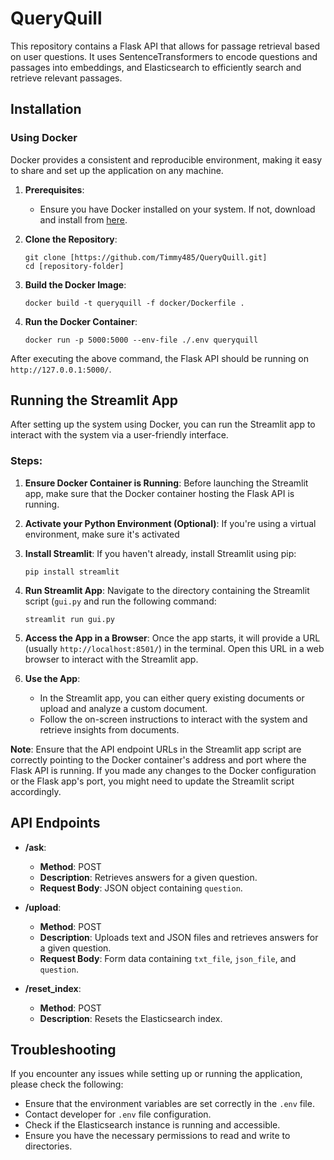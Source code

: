 # QueryQuill

This repository contains a Flask API that allows for passage retrieval based on user questions. It uses SentenceTransformers to encode questions and passages into embeddings, and Elasticsearch to efficiently search and retrieve relevant passages.

## Installation

### Using Docker

Docker provides a consistent and reproducible environment, making it easy to share and set up the application on any machine.

1. **Prerequisites**:
    - Ensure you have Docker installed on your system. If not, download and install from [here](https://www.docker.com/get-started).

2. **Clone the Repository**:
    ```
    git clone [https://github.com/Timmy485/QueryQuill.git]
    cd [repository-folder]
    ```

3. **Build the Docker Image**:
    ```
    docker build -t queryquill -f docker/Dockerfile .
    ```

4. **Run the Docker Container**:
    ```
    docker run -p 5000:5000 --env-file ./.env queryquill
    ```

After executing the above command, the Flask API should be running on `http://127.0.0.1:5000/`.

## Running the Streamlit App

After setting up the system using Docker, you can run the Streamlit app to interact with the system via a user-friendly interface.
### Steps:

1. **Ensure Docker Container is Running**: Before launching the Streamlit app, make sure that the Docker container hosting the Flask API is running.

2. **Activate your Python Environment (Optional)**:
If you're using a virtual environment, make sure it's activated

3. **Install Streamlit**:
If you haven't already, install Streamlit using pip:
    ```
    pip install streamlit
    ```
4. **Run Streamlit App**:
Navigate to the directory containing the Streamlit script (`gui.py` and run the following command:
    ```
    streamlit run gui.py
    ```
5. **Access the App in a Browser**:
Once the app starts, it will provide a URL (usually `http://localhost:8501/`) in the terminal. Open this URL in a web browser to interact with the Streamlit app.

6. **Use the App**:
   - In the Streamlit app, you can either query existing documents or upload and analyze a custom document.
   - Follow the on-screen instructions to interact with the system and retrieve insights from documents.

**Note**: Ensure that the API endpoint URLs in the Streamlit app script are correctly pointing to the Docker container's address and port where the Flask API is running. If you made any changes to the Docker configuration or the Flask app's port, you might need to update the Streamlit script accordingly.

## API Endpoints

- **/ask**:
    - **Method**: POST
    - **Description**: Retrieves answers for a given question.
    - **Request Body**: JSON object containing `question`.
  
- **/upload**:
    - **Method**: POST
    - **Description**: Uploads text and JSON files and retrieves answers for a given question.
    - **Request Body**: Form data containing `txt_file`, `json_file`, and `question`.

- **/reset_index**:
    - **Method**: POST
    - **Description**: Resets the Elasticsearch index.

## Troubleshooting

If you encounter any issues while setting up or running the application, please check the following:

- Ensure that the environment variables are set correctly in the `.env` file.
- Contact developer for `.env` file configuration.
- Check if the Elasticsearch instance is running and accessible.
- Ensure you have the necessary permissions to read and write to directories.
